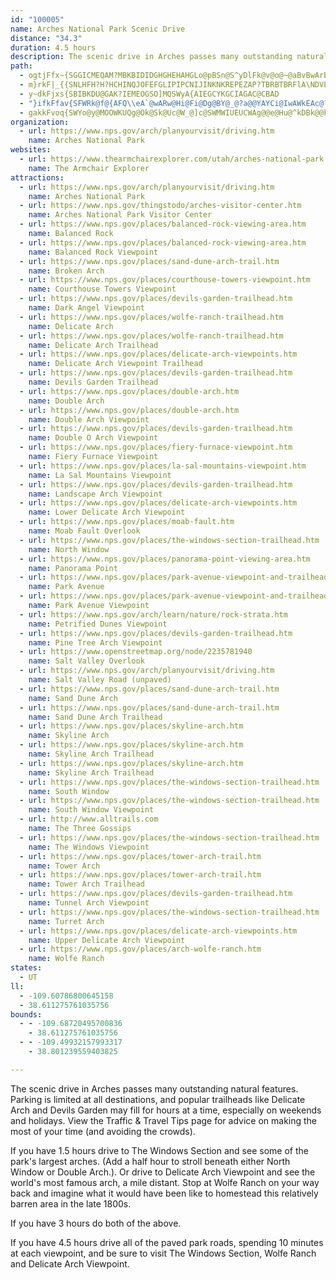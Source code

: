 ```yaml
---
id: "100005"
name: Arches National Park Scenic Drive
distance: "34.3"
duration: 4.5 hours
description: The scenic drive in Arches passes many outstanding natural features. The park has over 2,000 natural stone arches, hundreds of soaring pinnacles, massive rock fins, and giant balanced rocks.
path:
  - ogtjFfx~{SGGICMEQAM?MBKBIDIDGHGHEHAHGLo@pBSn@S^yDlFk@v@o@~@aBvBwArBk@jAgAjCqArCADw@hBUl@aAxCMZENANANAPA^?n@?\?J@LDn@@\?JALERCDAF?F?FBDDPBL@PDj@Dd@BZ@FBVD\Jh@?BRz@Nf@Pn@Vz@L^KHOJ??NKJIL\Rj@d@tADLDRBR@P?T?RCNETELGNIJMPOJQJODQBQ@Q@[Ak@G_@G[GcA]o@Wy@a@c@YYWOSWe@Ym@Sk@Sq@Om@Mq@Eg@C]?k@BYDSFWXw@J[DQDSJo@@S?OAWCSMe@KWI[K[GWCUAM?M@UBcB@q@AKAKEKEIIGKCEAI?G?GBGFCDCDCFAJAJ?PBd@JtBJbC@XAJAFCHCDEHEDGBGBG?IAGAEEECCCCGCECGAKAG?OBSBUH[D_@@Y@YCWEe@My@Ku@Ga@Cc@?e@?W@YDa@D_@H]FWDQNa@d@uA\aAV}@Nq@P_AJu@N{@R_A\gAJ]X_APm@BS??H_@?CJk@Jm@Fc@J}@Di@Ds@DeA@kAD}CB_B?m@Ao@Ec@GWGWMQGIIGGEGGGCGAGCMCO?Q?UBKFQHsAjASLOLUJSFUBUASEOIOIMOQWIUESG[A]@]Fa@F]F]R_ALq@Jw@Di@@m@?c@Eo@Im@Ic@Me@Ug@OWa@k@c@a@_@SYO[ISECAm@Ii@GqAQgBScAMq@Kk@O[OUKa@a@YYQWAAMUMYQe@MBGAIAGEGGCIEOCK???ECOAO?MAM?K@K?IBIBIDGFGLO@U@G?IBUDWF[H[R}@Lk@He@Hi@Dm@?o@Ac@Em@Kw@[cBGWIa@c@{Be@iBg@cBKa@Og@Qc@P]BY?UESMa@MWQUOSSQ[YQSIKU_@Se@KWQOSSQISGCAQ?UCM@IDEFAL????@LBFFDFBJCJEHC@AHEPCH?HAZHPNJVRd@T^HJPRZXRPNRPTLVL`@DR?TCXQ\KUMUQYY[QOSOSM_@QUEUGWCYAQ?S@U@]H_@Hk@Rq@Zw@b@]RmAx@GBcAv@a@^g@d@_@b@IH[^_@h@ADUf@Sl@c@~AOj@]z@[n@[b@]^YVe@Zk@Tk@Ts@X}@ZSHC@s@VOFmAd@gA`@i@TgAd@q@Z_Bx@WLyBnAoC|AuAt@gAl@GDSAO?e@BWBMDEB??GDIJIPM`@KZMHKHURWRY\]`@[b@U`@U`@Ub@ELUd@AD[p@MVGJSb@QXSVONSPWN_@P[JYFQB[@]?k@AYCWAk@GwAWq@K[Ik@OWK_@Ke@Qm@Wi@So@]u@a@QMq@a@QK]Qa@UWOIEi@Qg@Oe@Oa@IqEaAg@Mg@Q]Ma@Sa@U_@WYYa@_@i@o@mAaBeA_BiA_B]g@c@m@sAmBQWiAuAo@o@k@i@c@a@eBqAmCgBaG{DYQ_Am@k@a@a@[USQSUWU]U]S_@O]Sg@Og@Mi@Ie@Kk@SgBe@cEIe@Ie@K_@Kc@O_@O_@Q]S[OWQUQUWUWU]U]S[Qc@Og@Mc@K}@Oi@ImBOy@Cq@A{@?[@aBHg@B]Dc@FWBs@LcBZWBQB]@]?O?SAa@C]GQEa@Ik@O[IsA]wBi@k@OWEe@G[C[Am@?a@@aCXOBaBVeBRoALaBLuBLeABm@@qDFi@?e@?Y?]Ac@?cACo@Cw@EgAKcAIwCUyAOk@EeDWuBOgDYyAMs@Kk@IiAU{@Uo@ScA]m@Ww@_@m@[mAw@g@]EEg@a@UUCCUQc@a@USUWc@e@s@{@i@u@i@u@a@g@Ye@g@u@_@i@KM_@a@[Y[USO??OGa@Si@OYGYE]Ea@EeBIiAGw@Gi@Gg@KSGQGe@Se@UOIWOg@][W]]_@a@_AgAc@k@a@k@c@u@m@eAc@w@g@gAgB_E[q@Sa@Wa@Y_@e@m@a@e@c@a@i@c@e@_@]So@YAA_A]iBm@mAa@gAc@u@]i@[k@[m@a@k@c@u@i@a@_@_A{@kCcC}@w@m@c@UQUMWOKGMGSIYM]Me@Mu@Ok@MwA]OCs@OmAWkBc@i@Oe@Sq@Ym@]m@a@e@a@e@g@k@s@_@g@[g@_@q@Uk@Oa@Sm@Wu@c@gB[oA{@mDGUHKFI@E?E?G?G??i@kBCGCAECC?E?E@IDGSOe@K[MYUk@[q@Yq@]o@c@w@[e@Yc@c@k@EEa@_@[UWSs@c@_@Q[Km@Om@Km@KaCYgCWuAQq@M}@Q}A_@s@OoBo@oAg@{Ao@_Bu@m@]y@g@kBoAa@[_Au@cA}@[Y][s@u@IKg@m@mAyAeAqAq@_Au@}@c@c@YY]U_@Ua@SYM_@K_@Gc@I[Cm@CsEQqCK@g@Ae@Eo@Mk@Mi@IYQa@_@o@OUIKyAsBe@q@IIMEIAM@KDMFIHIHCL?B??CPAP?DDTFRFPJLLHLFB@F@H@VCNAv@MNAH@JBLDHJNT^n@P`@HXLh@Lj@Dn@@d@Af@kBG}@Cc@Ie@Ik@QYMe@Sa@W_@[]YKOcAuAi@_Au@oAs@iAqAsBgBqCUe@Wg@Sg@Oi@Kc@Mg@Ig@G]G[KkAKsAYmDGi@Im@ScAAE]sBUoAEUEUGi@Ec@Gy@Ck@A}@?wABkCC{@Ey@Ce@Gc@CWCUGWQaAOs@iBgHk@_Cc@{ASk@Q_@QYSW[]YUa@We@Ug@SSGSC[CYAQ?O@YBc@FYFWJ]NYPYRg@f@a@`@Y`@eAfBgA`By@dA}@z@[VWTo@d@{BxAq@h@e@f@a@f@Y`@c@|@Yt@Yz@Mh@Qt@OjAGv@G|@A~@BnAJtAP|BFl@Dr@@b@Al@Cn@Gr@SnAw@tDMp@Kl@Ip@Ed@Gr@Cn@Cp@Ar@@bBDzD?f@An@Aj@E|@Eb@Eh@Kx@Q`AUbAUr@Yt@]v@e@|@q@lAwDnGW`@Wd@EJYn@g@fAGNa@`AUn@q@bB_@lAU|@c@nBm@vCUnAKr@UvBk@hGIx@ADKz@QbAWlAUr@Un@KTe@lAU^}@rA}@lAY^[f@MZIVWl@Mh@GVIb@If@E\IfA[nFOjCGn@Kn@Kd@Ob@S`@MPSVOLQNULUH]J_@B]@_@Ea@IYIUOWS[YOSS_@OYLGHGz@i@zAaARM^[VYNUN[HUHWDSBK?GBUHYZoB?I?GAICEECG?G@EBADCDAD???DAL?P?XBb@@Z?VCT?FCJERIVITOZOTWX_@ZSL{A`A{@h@IFMF}@qBwEmLKWc@cAQc@c@{@KQLSR]FOFSFYBWAYAQCUEg@CS?S?UBMBWFSDQHO`@a@NORWLSLULYFYDUBU?C@GN{B?E???EAKCICGCEECGCGCG@I@EBCBEFCFADAF?H@H@H@B@DDHb@x@BHBFBNAF?BCTETGXMXMTMRSVONa@`@INEPGRCVCL?T?RBRDf@BT@P@XCVGXGRGNS\MRW_@i@k@k@g@a@W_@Se@Qi@MYIa@Ea@A_@?e@@k@B_@D]D_@JWL_@L[P[VWR[ZUTkC`D{@fA]`@STQRSRYTQJSJ]L]JYF[Dq@DaADW@_@BYBMBIBMDIBOHOHOFi@P_C|@y@VSHa@La@N_@PKD[L[LWLYNWP_@VYRu@f@wA`A]VaAp@YR[T[T]^STORILWb@Wb@QZQ^O^Qh@Qh@U~@Kf@GZGd@Gn@C`@C`@An@Aj@?f@Bj@Dn@Dj@@RVbCFr@HfABZ@X@\?^AZATARCXEZOn@I\GRMZMXOXY`@QTMNQNWRQJSJQJODUFa@H[DWBYByAFaEPaFRyDNcCHwAFs@?]AWA]CQAGQEKGKEEKC{@G??SCiAIKCI@E@GFCFGNQCSA[CUC[@O?Y@QDK@UHOFUJKHOHOLQRONORKTOVOb@KZG^ETIn@GbAc@fGIr@Gj@Il@IXI^MZQ^Sb@QXUXSPUTOHWN_AZo@LeDf@s@Pe@Pc@Zu@p@eAtAWZc@j@k@v@??MP[`@EFqAfBc@b@IFONYPYJg@Li@FeAL_@Ja@JSF[PYRWT[V]ZYVSPk@\YN[La@Je@Fg@Du@A{@EeBScDYuB[u@GOIKEOGKGYSOMCCSW[e@]y@Qk@Qw@Ke@K[IIIIMKGCSAC?[FYR[b@IHQJeA`@_@TcAt@{@bAo@nAg@zAWhBGx@AJ@j@Hb@LT??@@PLf@@ZK`@]d@g@b@[d@YbA]v@Ql@GPC\?^B`@?d@El@OrAk@t@UFG@K@I?IAIGGOIKEOGKGYSOMCCSW[e@]y@Qk@Qw@Ke@K[IIIIMKGC@IT_A^uADWDMBMFGHGTG`@Ib@Mp@]VS@AJMLO`@g@DGTWHGLIb@UFA\QPI`@QPKNENIHALCLAF?D?J@HBNHVJDBLJVPPJLHZLPFH@NBH?V@J?
  - m}rkF|_{{SNLHFH?H?HCHINQJOFEFGLIPIPCNIJINKNKREPEZAP?TBRBTBRFlA\NDVLTHFFNJHJJLHJBJBN@P?PATEj@Gp@Il@G\Qj@_@dAMVORUNYNm@`@WNIJKREJCPAN?LBRHXt@xCBPD`@@\@b@?bAA`@CTGf@I^Ot@iAvDK`@Mr@Il@C\Ez@Af@A\@\FRj@hBJ^Lf@Nf@Lt@Hl@NtAD^FVJVPVPVLPNNn@b@r@^NFLJPLJNPVl@bAPPLJNDVHVD`@BZBX?h@Cj@KjAe@dAa@`A]p@Mx@Ot@Cr@?jEd@X@\Ed@Qb@Yb@c@`BcBpA{AVe@NS~CuDd@y@Lm@VuCH]LWR[d@i@~AwA\Wv@a@ZKRGTBjAf@NDP@LCr@WPCX@XBpB|@l@Px@Hd@?b@KXQTYNYLKZK\Cf@D`@L\TXXfAdBvA|Bt@xA~@vB^zALXJTLPZZ\NlA`@PLNNHNHVBR?LCXCNGROVYV[ZOVGRKz@YrDKnA[hAYf@m@h@SNYVi@r@a@j@u@dAk@dAUh@Wz@UdAQjBG~@OfIE^KTOHYFa@@g@A_AQ_Cq@W@UHOJQRIRGXAd@Eb@Gr@Mj@M\KRQLe@Tk@NWHSRMTI^CV?VDj@B^Dx@At@Et@KbAKp@Qz@Wv@k@nAKVo@|AOt@]jBOt@G^[|@a@z@]d@]\kAfA_@^]n@a@x@c@n@eAzAYn@Wp@Kd@Gj@Cr@A|@Bn@XpD@n@A^E\GXINSXQRIXEXATA^?j@AVGZg@zAg@lA[`@y@v@c@h@Y\SNYDg@BSDSJs@`@qCjBa@Re@JgEv@c@La@Ra@^iCvCsCtCiHbIkBpBaDnDoFvG_GdG_GpFoChCkPnP_FpE}FnF}D~DeEtEyBhC_EbEa@`@{CbCg@d@yC`D]ZWNYLo@PcB`@uAj@yAx@c@VoAf@a@VcAr@mCnBi@XmCfAKDSDw@DUBMJILKTWfAWv@}ApEQl@eBbHWx@[l@i@~@_@^m@j@cDfD{BzAq@p@k@r@[d@g@`AUZuHjHc@b@YZw@lAS\KNUT]XqAbAUPSPSRMNH?FBFBFDDDBH@P@l@F`BEbAYvECtBGlE]`G?ZB`@fAfOJz@v@bFj@pC|E`TJh@D`@Dr@BTFX~@dBPPXH`@FVJbA~@~@p@LJDRF\
  - y~dkFjxs{SBIBKDU@GAK?IEMEOGSO]MQSWyA{AIEGCYKGCIAGAC@CBAD
  - "}ifkFfav{SFWRk@f@{AFQ\\eA`@wARw@Hi@Fi@Dg@BY@_@?a@@YAYCi@IwAWkEAc@?EAW?e@?g@Ds@Bc@HeAVyBH}@Fq@Bq@?a@@a@Cm@A_@Gq@Gk@Q{AAEEe@C_@A[AM?a@@_@@_@B_@D_@He@F[H[Nc@L_@Ra@LYJQLUPYNQRUNOZWROXQJENIb@S\\OVGZI`@E`@EXCTAZA^@R?RBR@TDZDZHVHPFTHn@XXPd@Zh@ZxA~@x@h@`BfARNNHHFh@\\b@VVJDBXJZDTD^BX?\\AXEXEZKVKPKRMPMRQV[V]P]N_@Ne@H]Hc@Fg@Bm@@q@A_A?cA@e@Ba@Fo@Ha@@GDQFUFQHUP_@`@_AP]Pe@Z_AV_Ab@_BH]J[JUR_@PWRWPS~AkANMJKPSPQPYP_@NYN]Nc@LWJUPSLONIFELGPGNCRCD@H?bADZ?V?XCb@E^E\\I`@Mh@O^Qf@Uf@YHG`@]XW\\_@PUPYLURe@La@Ru@Hc@Fk@JaABe@D_ABaA@y@?{@EyAEgAGm@Ei@Gg@Gc@CKCKEKAEGMGMGKCGECGKEGGEGEKIIEGEMEEAEAKAO?C?A@C?K@KBIBIDKFIFGFC@CDGHGHGJEJELCJCJCNCLALAL?L?L?LBN@LH\\FTFVJZ@B@BTh@x@`BXh@"
  - gakkFvoq{SWYo@y@MOOWKUQg@Ok@Sk@Uc@W_@]c@SWMWIUEUCWAg@@e@Hu@^kDBk@@k@?k@CqAC}@E_AK{AOuAIi@Kc@I]aA}Bq@iBYw@[s@[g@W]SQWWc@a@U[OUMc@[iAeA}DUk@O_@[k@Wa@m@aAo@aAWe@Oc@Qq@i@qCo@uCKi@A]?WBa@D_@Ha@H_@Fa@@_@?_@E[GWGQiBoDuAkCu@}AGKMWKUGSEMAMCSAGAQCUAOEm@Ce@Cg@@a@?]Ba@Da@BKBWLe@HWN_@R]T[j@g@PQNMd@c@TWTWLUPWP]Rg@Pe@La@Ns@F]Hi@D]Dk@DgBP_FBaBA}@AiAMqFKwCGoBAs@?eA@eABoEAeA?aAEiAG_BIeAKaAUsBm@gEU_BCUAYB[DYFa@@M?IAKASEa@Ca@C_@?a@@i@?g@C[CKEKEEECE?E?G@C@
organization:
  - url: https://www.nps.gov/arch/planyourvisit/driving.htm
    name: Arches National Park
websites:
  - url: https://www.thearmchairexplorer.com/utah/arches-national-park.php
    name: The Armchair Explorer
attractions:
  - url: https://www.nps.gov/arch/planyourvisit/driving.htm
    name: Arches National Park
  - url: https://www.nps.gov/thingstodo/arches-visitor-center.htm
    name: Arches National Park Visitor Center
  - url: https://www.nps.gov/places/balanced-rock-viewing-area.htm
    name: Balanced Rock
  - url: https://www.nps.gov/places/balanced-rock-viewing-area.htm
    name: Balanced Rock Viewpoint
  - url: https://www.nps.gov/places/sand-dune-arch-trail.htm
    name: Broken Arch
  - url: https://www.nps.gov/places/courthouse-towers-viewpoint.htm
    name: Courthouse Towers Viewpoint
  - url: https://www.nps.gov/places/devils-garden-trailhead.htm
    name: Dark Angel Viewpoint
  - url: https://www.nps.gov/places/wolfe-ranch-trailhead.htm
    name: Delicate Arch
  - url: https://www.nps.gov/places/wolfe-ranch-trailhead.htm
    name: Delicate Arch Trailhead
  - url: https://www.nps.gov/places/delicate-arch-viewpoints.htm
    name: Delicate Arch Viewpoint Trailhead
  - url: https://www.nps.gov/places/devils-garden-trailhead.htm
    name: Devils Garden Trailhead
  - url: https://www.nps.gov/places/double-arch.htm
    name: Double Arch
  - url: https://www.nps.gov/places/double-arch.htm
    name: Double Arch Viewpoint
  - url: https://www.nps.gov/places/devils-garden-trailhead.htm
    name: Double O Arch Viewpoint
  - url: https://www.nps.gov/places/fiery-furnace-viewpoint.htm
    name: Fiery Furnace Viewpoint
  - url: https://www.nps.gov/places/la-sal-mountains-viewpoint.htm
    name: La Sal Mountains Viewpoint
  - url: https://www.nps.gov/places/devils-garden-trailhead.htm
    name: Landscape Arch Viewpoint
  - url: https://www.nps.gov/places/delicate-arch-viewpoints.htm
    name: Lower Delicate Arch Viewpoint
  - url: https://www.nps.gov/places/moab-fault.htm
    name: Moab Fault Overlook
  - url: https://www.nps.gov/places/the-windows-section-trailhead.htm
    name: North Window
  - url: https://www.nps.gov/places/panorama-point-viewing-area.htm
    name: Panorama Point
  - url: https://www.nps.gov/places/park-avenue-viewpoint-and-trailhead.htm
    name: Park Avenue
  - url: https://www.nps.gov/places/park-avenue-viewpoint-and-trailhead.htm
    name: Park Avenue Viewpoint
  - url: https://www.nps.gov/arch/learn/nature/rock-strata.htm
    name: Petrified Dunes Viewpoint
  - url: https://www.nps.gov/places/devils-garden-trailhead.htm
    name: Pine Tree Arch Viewpoint
  - url: https://www.openstreetmap.org/node/2235781940
    name: Salt Valley Overlook
  - url: https://www.nps.gov/arch/planyourvisit/driving.htm
    name: Salt Valley Road (unpaved)
  - url: https://www.nps.gov/places/sand-dune-arch-trail.htm
    name: Sand Dune Arch
  - url: https://www.nps.gov/places/sand-dune-arch-trail.htm
    name: Sand Dune Arch Trailhead
  - url: https://www.nps.gov/places/skyline-arch.htm
    name: Skyline Arch
  - url: https://www.nps.gov/places/skyline-arch.htm
    name: Skyline Arch Trailhead
  - url: https://www.nps.gov/places/skyline-arch.htm
    name: Skyline Arch Trailhead
  - url: https://www.nps.gov/places/the-windows-section-trailhead.htm
    name: South Window
  - url: https://www.nps.gov/places/the-windows-section-trailhead.htm
    name: South Window Viewpoint
  - url: http://www.alltrails.com
    name: The Three Gossips
  - url: https://www.nps.gov/places/the-windows-section-trailhead.htm
    name: The Windows Viewpoint
  - url: https://www.nps.gov/places/tower-arch-trail.htm
    name: Tower Arch
  - url: https://www.nps.gov/places/tower-arch-trail.htm
    name: Tower Arch Trailhead
  - url: https://www.nps.gov/places/devils-garden-trailhead.htm
    name: Tunnel Arch Viewpoint
  - url: https://www.nps.gov/places/the-windows-section-trailhead.htm
    name: Turret Arch
  - url: https://www.nps.gov/places/delicate-arch-viewpoints.htm
    name: Upper Delicate Arch Viewpoint
  - url: https://www.nps.gov/places/arch-wolfe-ranch.htm
    name: Wolfe Ranch
states:
  - UT
ll:
  - -109.60786800645158
  - 38.611275761035756
bounds:
  - - -109.68720495700836
    - 38.611275761035756
  - - -109.49932157993317
    - 38.801239559403825

---
```


The scenic drive in Arches passes many outstanding natural features. Parking is limited at all destinations, and popular trailheads like Delicate Arch and Devils Garden may fill for hours at a time, especially on weekends and holidays. View the Traffic & Travel Tips page for advice on making the most of your time (and avoiding the crowds).

If you have 1.5 hours drive to The Windows Section and see some of the park's largest arches. (Add a half hour to stroll beneath either North Window or Double Arch.). Or drive to Delicate Arch Viewpoint and see the world's most famous arch, a mile distant. Stop at Wolfe Ranch on your way back and imagine what it would have been like to homestead this relatively barren area in the late 1800s.

If you have 3 hours do both of the above.

If you have 4.5 hours drive all of the paved park roads, spending 10 minutes at each viewpoint, and be sure to visit The Windows Section, Wolfe Ranch and Delicate Arch Viewpoint.